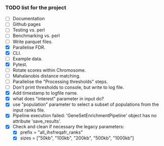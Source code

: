 ### TODO list for the project

- [ ] Documentation
- [ ] Github pages
- [ ] Testing vs. perl
- [ ] Benchmarking vs. perl
- [ ] Write parquet files.
- [x] Parallelise FDR.
- [x] CLI.
- [ ] Example data.
- [x] Pytest.
- [ ] Rotate scores within Chromosome.
- [ ] Mahalanobis distance matching.
- [ ] Parallelise the "Processing thresholds" steps.
- [ ] Don't print thresholds to console, but write to log file.
- [x] Add timestamp to logfile name.
- [x] what does "interest" parameter in input do?
- [x] use "population" parameter to select a subset of populations from the input ranks file.
- [x] Pipeline execution failed: 'GeneSetEnrichmentPipeline' object has no attribute 'save_results'.
- [x] Check and clean if necessary the legacy parameters:
	- [x] prefix = "all_ihsfreqafr_ranks"
	- [x] sizes = ["50kb", "100kb", "200kb", "500kb", "1000kb"]
